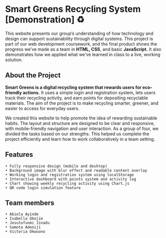# Smart Greens Recycling System [Demonstration] ♻️
This website presents our group’s understanding of how technology and design can support sustainability through digital systems. This project is part of our web development coursework, and the final product shows the progress we’ve made as a team in **HTML, CSS**, and basic **JavaScript.** It also demonstrates how we applied what we’ve learned in class to a live, working solution.

## About the Project
**Smart Greens is a digital recycling system that rewards users for eco-friendly actions.** It uses a simple login and registration system, lets users track their recycling activity, and earn points for depositing recyclable materials. The aim of the project is to make recycling smarter, greener, and easier to access for everyday users.

We created this website to help promote the idea of rewarding sustainable habits. The layout and structure are designed to be clear and responsive, with mobile-friendly navigation and user interaction. As a group of four, we divided the tasks based on our strengths. This helped us complete the project efficiently and learn how to work collaboratively in a team setting.

## Features
```
• Fully responsive design (mobile and desktop)
• Background image with blur effect and readable content overlay
• Working login and registration system using localStorage
• Interactive dashboard with points system and activity log
• Chart showing weekly recycling activity using Chart.js
• QR code login simulation feature
```
## Team members
```
• Abiola Ayinde 
• Isabella Okojie
• Jesutofunmi Jinadu
• Samota Adeniji
• Victoria Okwuono
```
